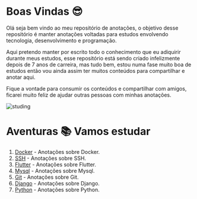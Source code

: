 # Boas Vindas 😎
Olá seja bem vindo ao meu repositório de anotações, o objetivo desse repositório é manter anotações voltadas para estudos envolvendo tecnologia, desenvolvimento e programação.

Aqui pretendo manter por escrito todo o conhecimento que eu adiquirir durante meus estudos, esse repositório está sendo criado infelizmente depois de 7 anos de carreira, mas tudo bem, estou numa fase muito boa de estudos então vou ainda assim ter muitos conteúdos para compartilhar e anotar aqui.

Fique a vontade para consumir os conteúdos e compartilhar com amigos, ficarei muito feliz de ajudar outras pessoas com minhas anotações.

![studing](https://cdnb.artstation.com/p/assets/images/images/036/125/405/original/igor-freitas-mesa.gif?1616779562)

# Aventuras 📚 Vamos estudar
1. [Docker](docker/README.MD) - Anotações sobre Docker.
2. [SSH](ssh/README.MD) - Anotações sobre SSH.
3. [Flutter](flutter/README.MD) - Anotações sobre Flutter.
4. [Mysql](mysql/README.MD) - Anotações sobre Mysql.
5. [Git](git/README.MD) - Anotações sobre Git.
6. [Django](django/README.MD) - Anotações sobre Django.
7. [Python](python/readme.MD) - Anotações sobre Python.